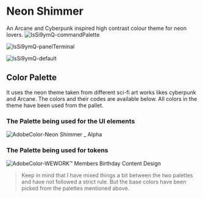 # Neon Shimmer
An Arcane and Cyberpunk inspired high contrast colour theme for neon lovers.
![IsSi9ymQ-commandPalette](https://user-images.githubusercontent.com/19551058/144456693-59e59db6-bfad-48b3-a6ad-7794a3b1b148.jpeg)

![IsSi9ymQ-panelTerminal](https://user-images.githubusercontent.com/19551058/144456711-6c471d71-1fc2-4c97-9612-41df966d7b65.jpeg)

![IsSi9ymQ-default](https://user-images.githubusercontent.com/19551058/144456713-b50c9c41-2d13-407d-8b46-8a90a440483d.jpeg)


## Color Palette
It uses the neon theme taken from different sci-fi art works likes cyberpunk and Arcane. The colors and their codes are available below. All colors in the theme have been used from the pallet.

### The Palette being used for the UI elements
![AdobeColor-Neon Shimmer _ Alpha](https://user-images.githubusercontent.com/19551058/144379388-f96e7d86-51ab-42db-ab64-f9a9a3cc55d5.jpeg)

### The Palette being used for tokens
![AdobeColor-WEWORK™ Members Birthday  Content Design](https://user-images.githubusercontent.com/19551058/144456766-81c2d6db-aff9-47a6-8424-d694f010989c.jpeg)

> Keep in mind that I have mixed things a bit between the two palettes and have not followed a strict rule. But the base colors have been picked from the palettes mentioned above.